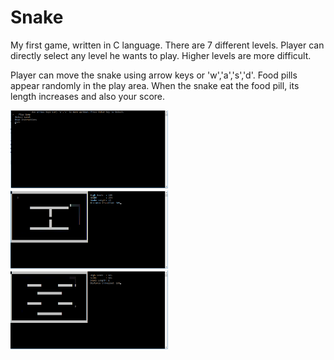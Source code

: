 # Snake

My first game, written in C language.
There are 7 different levels. Player can directly select any level he wants to play. Higher levels are more difficult.

Player can move the snake using arrow keys or 'w','a','s','d'.
Food pills appear randomly in the play area. When the snake eat the food pill, its length increases and also your score.

<img src="Screenshots/Screenshot1.png" alt="screenshot" width="50%" height="50%">


<img src="Screenshots/Screenshot2.png" alt="screenshot" width="50%" height="50%">


<img src="Screenshots/Screenshot3.png" alt="screenshot" width="50%" height="50%">
